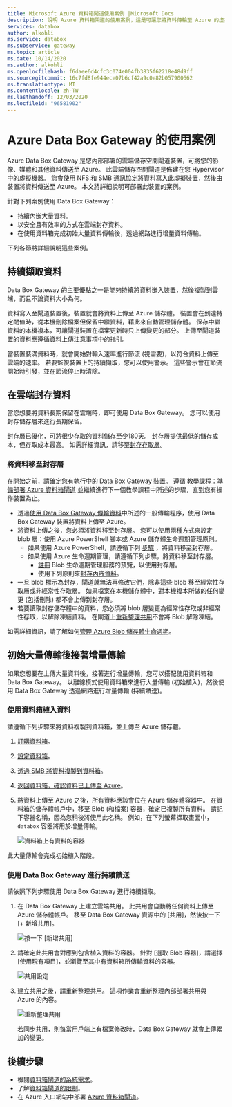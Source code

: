 ```yaml
---
title: Microsoft Azure 資料箱閘道使用案例 |Microsoft Docs
description: 說明 Azure 資料箱閘道的使用案例，這是可讓您將資料傳輸至 Azure 的虛擬裝置儲存體解決方案。
services: databox
author: alkohli
ms.service: databox
ms.subservice: gateway
ms.topic: article
ms.date: 10/14/2020
ms.author: alkohli
ms.openlocfilehash: f6daee6d4cfc3c074e004fb3835f62218e48d9ff
ms.sourcegitcommit: 16c7fd8fe944ece07b6cf42a9c0e82b057900662
ms.translationtype: MT
ms.contentlocale: zh-TW
ms.lasthandoff: 12/03/2020
ms.locfileid: "96581902"
---
```

# <a name="use-cases-for-azure-data-box-gateway"></a>Azure Data Box Gateway 的使用案例

Azure Data Box Gateway 是您內部部署的雲端儲存空間閘道裝置，可將您的影像、媒體和其他資料傳送至 Azure。 此雲端儲存空間閘道是佈建在您 Hypervisor 中的虛擬機器。 您會使用 NFS 和 SMB 通訊協定將資料寫入此虛擬裝置，然後由裝置將資料傳送至 Azure。 本文將詳細說明可部署此裝置的案例。

針對下列案例使用 Data Box Gateway：

- 持續內嵌大量資料。
- 以安全且有效率的方式在雲端封存資料。
- 在使用資料箱完成初始大量資料傳輸後，透過網路進行增量資料傳輸。

下列各節將詳細說明這些案例。


## <a name="continuous-data-ingestion"></a>持續擷取資料

Data Box Gateway 的主要優點之一是能夠持續將資料嵌入裝置，然後複製到雲端，而且不論資料大小為何。

資料寫入至閘道裝置後，裝置就會將資料上傳至 Azure 儲存體。 裝置會在到達特定閾值時，從本機刪除檔案但保留中繼資料，藉此來自動管理儲存體。 保存中繼資料的本機複本，可讓閘道裝置在檔案更新時只上傳變更的部分。 上傳至閘道裝置的資料應遵循[資料上傳注意事項](data-box-gateway-limits.md#data-upload-caveats)中的指引。

當裝置裝滿資料時，就會開始對輸入速率進行節流 (視需要)，以符合資料上傳至雲端的速率。 若要監視裝置上的持續擷取，您可以使用警示。 這些警示會在節流開始時引發，並在節流停止時清除。

## <a name="cloud-archival-of-data"></a>在雲端封存資料

當您想要將資料長期保留在雲端時，即可使用 Data Box Gateway。 您可以使用封存儲存層來進行長期保留。

封存層已優化，可將很少存取的資料儲存至少180天。 封存層提供最低的儲存成本，但存取成本最高。 如需詳細資訊，請移至[封存存取層](/azure/storage/blobs/storage-blob-storage-tiers#archive-access-tier)。

### <a name="move-data-to-the-archive-tier"></a>將資料移至封存層

在開始之前，請確定您有執行中的 Data Box Gateway 裝置。 遵循 [教學課程：準備部署 Azure 資料箱閘道](data-box-gateway-deploy-prep.md) 並繼續進行下一個教學課程中所述的步驟，直到您有操作裝置為止。

- 透過[使用 Data Box Gateway 傳輸資料](data-box-gateway-deploy-add-shares.md)中所述的一般傳輸程序，使用 Data Box Gateway 裝置將資料上傳至 Azure。
- 將資料上傳之後，您必須將資料移至封存層。 您可以使用兩種方式來設定 blob 層：使用 Azure PowerShell 腳本或 Azure 儲存體生命週期管理原則。  
    - 如果使用 Azure PowerShell，請遵循下列 [步驟](/azure/databox/data-box-how-to-set-data-tier#use-azure-powershell-to-set-the-blob-tier) ，將資料移至封存層。
    - 如果使用 Azure 生命週期管理，請遵循下列步驟，將資料移至封存層。
        - [註冊](/azure/storage/common/storage-lifecycle-management-concepts) Blob 生命週期管理服務的預覽，以使用封存層。
        - 使用下列原則來[封存內嵌資料](/azure/storage/blobs/storage-lifecycle-management-concepts#archive-data-after-ingest)。
- 一旦 blob 標示為封存，閘道就無法再修改它們，除非這些 blob 移至經常性存取層或非經常性存取層。 如果檔案在本機儲存體中，對本機複本所做的任何變更 (包括刪除) 都不會上傳到封存層。
- 若要讀取封存儲存體中的資料，您必須將 blob 層變更為經常性存取或非經常性存取，以解除凍結資料。 在閘道上[重新整理共用](data-box-gateway-manage-shares.md#refresh-shares)不會將 Blob 解除凍結。

如需詳細資訊，請了解如何[管理 Azure Blob 儲存體生命週期](/azure/storage/common/storage-lifecycle-management-concepts)。

## <a name="initial-bulk-transfer-followed-by-incremental-transfer"></a>初始大量傳輸後接著增量傳輸

如果您想要在上傳大量資料後，接著進行增量傳輸，您可以搭配使用資料箱和 Data Box Gateway。 以離線模式使用資料箱來進行大量傳輸 (初始植入)，然後使用 Data Box Gateway 透過網路進行增量傳輸 (持續饋送)。

### <a name="seed-the-data-with-data-box"></a>使用資料箱植入資料

請遵循下列步驟來將資料複製到資料箱，並上傳至 Azure 儲存體。

1. [訂購資料箱](/azure/databox/data-box-deploy-ordered)。
2. [設定資料箱](/azure/databox/data-box-deploy-set-up)。
3. [透過 SMB 將資料複製到資料箱](/azure/databox/data-box-deploy-copy-data)。
4. [返回資料箱，確認資料已上傳至 Azure](/azure/databox/data-box-deploy-picked-up)。
5. 將資料上傳至 Azure 之後，所有資料應該會位在 Azure 儲存體容器中。 在資料箱的儲存體帳戶中，移至 Blob (和檔案) 容器，確定已複製所有資料。 請記下容器名稱，因為您稍後將使用此名稱。 例如，在下列螢幕擷取畫面中，`databox` 容器將用於增量傳輸。

    ![資料箱上有資料的容器](media/data-box-gateway-use-cases/data-container.png)

此大量傳輸會完成初始植入階段。

### <a name="ongoing-feed-with-data-box-gateway"></a>使用 Data Box Gateway 進行持續饋送

請依照下列步驟使用 Data Box Gateway 進行持續擷取。 

1. 在 Data Box Gateway 上建立雲端共用。 此共用會自動將任何資料上傳至 Azure 儲存體帳戶。 移至 Data Box Gateway 資源中的 [共用]，然後按一下 [+ 新增共用]。

    ![按一下 [新增共用]](media/data-box-gateway-use-cases/add-share.png)

2. 請確定此共用會對應到包含植入資料的容器。 針對 [選取 Blob 容器]，請選擇 [使用現有項目]，並瀏覽至其中有資料箱所傳輸資料的容器。

    ![共用設定](media/data-box-gateway-use-cases/share-settings-select-existing-container.png)

3. 建立共用之後，請重新整理共用。 這項作業會重新整理內部部署共用與 Azure 的內容。

    ![重新整理共用](media/data-box-gateway-use-cases/refresh-share.png)

    若同步共用，則每當用戶端上有檔案修改時，Data Box Gateway 就會上傳累加的變更。

## <a name="next-steps"></a>後續步驟

- 檢閱[資料箱閘道的系統需求](data-box-gateway-system-requirements.md)。
- 了解[資料箱閘道的限制](data-box-gateway-limits.md)。
- 在 Azure 入口網站中部署 [Azure 資料箱閘道](data-box-gateway-deploy-prep.md)。